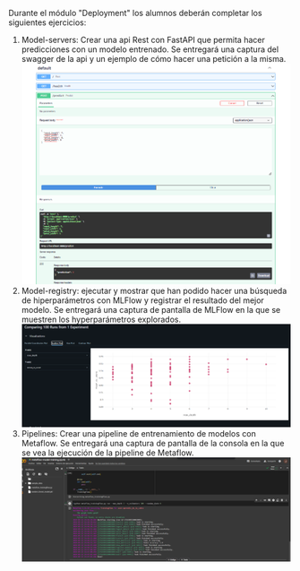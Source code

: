 Durante el módulo "Deployment" los alumnos deberán completar los siguientes ejercicios:

1. Model-servers: Crear una api Rest con FastAPI que permita hacer predicciones con un modelo entrenado. Se entregará una captura del swagger de la api y un ejemplo de cómo hacer una petición a la misma.
![alt text](apartado1.png)
2. Model-registry: ejecutar y mostrar que han podido hacer una búsqueda de hiperparámetros con MLFlow y registrar el resultado del mejor modelo. Se entregará una captura de pantalla de MLFlow en la que se muestren los hyperparámetros explorados.
![alt text](apartado2.png)
3. Pipelines: Crear una pipeline de entrenamiento de modelos con Metaflow. Se entregará una captura de pantalla de la consola en la que se vea la ejecución de la pipeline de Metaflow.
![alt text](apartado3.png)
